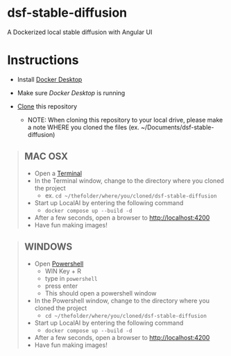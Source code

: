 # dsf-stable-diffusion
A Dockerized local stable diffusion with Angular UI

# Instructions
- Install [Docker Desktop](https://www.docker.com/products/docker-desktop/)

- Make sure *Docker Desktop* is running

- [Clone](https://docs.github.com/en/repositories/creating-and-managing-repositories/cloning-a-repository) this repository
  - NOTE: When cloning this repository to your local drive, please make a note WHERE you cloned the files (ex. ~/Documents/dsf-stable-diffusion)

>  ## MAC OSX
>  - Open a [Terminal](https://support.apple.com/guide/terminal/open-or-quit-terminal-apd5265185d-f365-44cb-8b09-71a064a42125/mac)
>   - In the Terminal window, change to the directory where you cloned the project
>     - ex. `cd ~/thefolder/where/you/cloned/dsf-stable-diffusion`
> - Start up LocalAI by entering the following command
>    - `docker compose up --build -d`
>  - After a few seconds, open a browser to [http://localhost:4200](http://localhost:4200)
>  - Have fun making images!

> ## WINDOWS
>   - Open [Powershell](https://learn.microsoft.com/en-us/powershell/scripting/install/installing-powershell-on-windows?view=powershell-7.3)
>     - WIN Key + R
>     - type in `powershell`
>     - press enter
>     - This should open a powershell window
>   - In the Powershell window, change to the directory where you cloned the project
>     - `cd ~/thefolder/where/you/cloned/dsf-stable-diffusion`
> - Start up LocalAI by entering the following command
>    - `docker compose up --build -d`
>  - After a few seconds, open a browser to [http://localhost:4200](http://localhost:4200)
>  - Have fun making images!